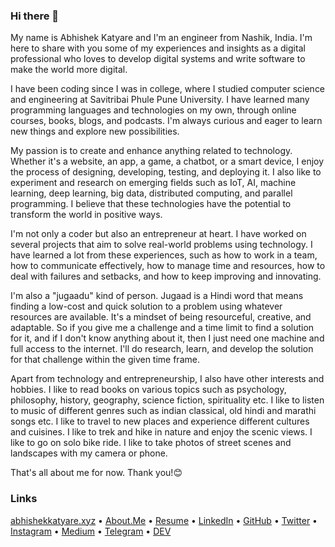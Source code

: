 ### Hi there 👋

My name is Abhishek Katyare and I'm an engineer from Nashik, India. I'm here to share with you some of my experiences and insights as a digital professional who loves to develop digital systems and write software to make the world more digital.

I have been coding since I was in college, where I studied computer science and engineering at Savitribai Phule Pune University. I have learned many programming languages and technologies on my own, through online courses, books, blogs, and podcasts. I'm always curious and eager to learn new things and explore new possibilities.

My passion is to create and enhance anything related to technology. Whether it's a website, an app, a game, a chatbot, or a smart device, I enjoy the process of designing, developing, testing, and deploying it. I also like to experiment and research on emerging fields such as IoT, AI, machine learning, deep learning, big data, distributed computing, and parallel programming. I believe that these technologies have the potential to transform the world in positive ways.

I'm not only a coder but also an entrepreneur at heart. I have worked on several projects that aim to solve real-world problems using technology. I have learned a lot from these experiences, such as how to work in a team, how to communicate effectively, how to manage time and resources, how to deal with failures and setbacks, and how to keep improving and innovating.

I'm also a "jugaadu" kind of person. Jugaad is a Hindi word that means finding a low-cost and quick solution to a problem using whatever resources are available. It's a mindset of being resourceful, creative, and adaptable. So if you give me a challenge and a time limit to find a solution for it, and if I don't know anything about it, then I just need one machine and full access to the internet. I'll do research, learn, and develop the solution for that challenge within the given time frame.

Apart from technology and entrepreneurship, I also have other interests and hobbies. I like to read books on various topics such as psychology, philosophy, history, geography, science fiction, spirituality etc. I like to listen to music of different genres such as indian classical, old hindi and marathi songs etc. I like to travel to new places and experience different cultures and cuisines. I like to trek and hike in nature and enjoy the scenic views. I like to go on solo bike ride. I like to take photos of street scenes and landscapes with my camera or phone.

That's all about me for now. Thank you!😊

### __Links__
[abhishekkatyare.xyz](https://www.abhishekkatyare.xyz/) • 
[About.Me](https://abhishekkatyare.github.io/) • 
[Resume](https://abhishekkatyare.github.io/resume) •
[LinkedIn](http://www.linkedin.com/in/abhishekkatyare) • 
[GitHub](https://github.com/abhishekkatyare) • 
[Twitter](https://twitter.com/AbhishekKatyare) • 
[Instagram](https://www.instagram.com//abhishekkatyare) •
[Medium](https://medium.com/@abhishekkatyare) •
[Telegram](https://t.me/abhishekkatyare) • 
[DEV](https://dev.to/abhishekkatyare) 

<!--
**abhishekkatyare/abhishekkatyare** is a ✨ _special_ ✨ repository because its `README.md` (this file) appears on your GitHub profile.

Here are some ideas to get you started:

- 🔭 I’m currently working on ...
- 🌱 I’m currently learning ...
- 👯 I’m looking to collaborate on ...
- 🤔 I’m looking for help with ...
- 💬 Ask me about ...
- 📫 How to reach me: ...
- 😄 Pronouns: ...
- ⚡ Fun fact: ...
-->
